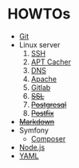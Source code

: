 # HOWTOs

* [Git](txt/git.md)
* Linux server
  1. [SSH](txt/Linux-server/ssh.md)
  2. [APT Cacher](txt/Linux-server/apt-cacher.md)
  1. [DNS](txt/Linux-server/dns.md)
  2. [Apache](txt/Linux-server/apache.md)
  3. [Gitlab](txt/Linux-server/Gitlab.md)
  3. ~~[SSL](txt/Linux-server/ssl.md)~~
  3. ~~[Postgresql](txt/Linux-server/postgresql.md)~~
  4. ~~[Postfix](txt/Linux-server/postfix.md)~~
* ~~[Markdown](txt/markdown.md)~~
* Symfony
  * [Composer](./Symfony/Composer.md)
* [Node.js](txt/Node.js)
* [YAML](txt/yaml.md)
